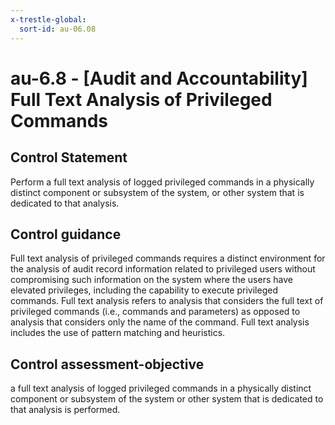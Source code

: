 ```yaml
---
x-trestle-global:
  sort-id: au-06.08
---
```


# au-6.8 - \[Audit and Accountability\] Full Text Analysis of Privileged Commands

## Control Statement

Perform a full text analysis of logged privileged commands in a physically distinct component or subsystem of the system, or other system that is dedicated to that analysis.

## Control guidance

Full text analysis of privileged commands requires a distinct environment for the analysis of audit record information related to privileged users without compromising such information on the system where the users have elevated privileges, including the capability to execute privileged commands. Full text analysis refers to analysis that considers the full text of privileged commands (i.e., commands and parameters) as opposed to analysis that considers only the name of the command. Full text analysis includes the use of pattern matching and heuristics.

## Control assessment-objective

a full text analysis of logged privileged commands in a physically distinct component or subsystem of the system or other system that is dedicated to that analysis is performed.
